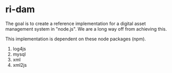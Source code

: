 ri-dam
======
The goal is to create a reference implementation for a digital asset management system in "node.js".  We are a long way off from  achieving this.

This implementation is dependent on these node packages (npm).

1. log4js
2. mysql
3. xml
4. xml2js
